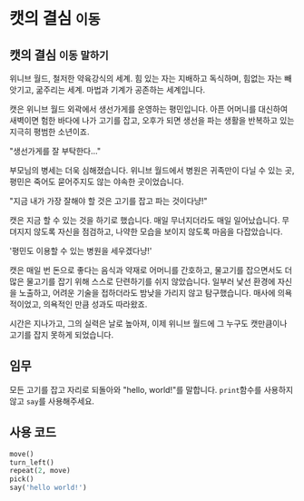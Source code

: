 # 캣의 결심 `이동`

## 캣의 결심 `이동` `말하기`

위니브 월드, 철저한 약육강식의 세계. 힘 있는 자는 지배하고 독식하며, 힘없는 자는 빼앗기고, 굶주리는 세계. 마법과 기계가 공존하는 세계입니다.

캣은 위니브 월드 외곽에서 생선가게를 운영하는 평민입니다. 아픈 어머니를 대신하여 새벽이면 험한 바다에 나가 고기를 잡고, 오후가 되면 생선을 파는 생활을 반복하고 있는 지극히 평범한 소년이죠.

"생선가게를 잘 부탁한다…"

부모님의 병세는 더욱 심해졌습니다. 위니브 월드에서 병원은 귀족만이 다닐 수 있는 곳, 평민은 죽어도 묻어주지도 않는 야속한 곳이었습니다. 

"지금 내가 가장 잘해야 할 것은 고기를 잡고 파는 것이다냥!"

캣은 지금 할 수 있는 것을 하기로 했습니다. 매일 무너지더라도 매일 일어났습니다. 무뎌지지 않도록 자신을 점검하고, 나약한 모습을 보이지 않도록 마음을 다잡았습니다.

'평민도 이용할 수 있는 병원을 세우겠다냥!'

캣은 매일 번 돈으로 좋다는 음식과 약재로 어머니를 간호하고, 물고기를 잡으면서도 더 많은 물고기를 잡기 위해 스스로 단련하기를 쉬지 않았습니다. 일부러 낯선 환경에 자신을 노출하고, 어려운 기술을 접하더라도 밤낮을 가리지 않고 탐구했습니다. 매사에 의욕적이었고, 의욕적인 만큼 성과도 따라왔죠.

시간은 지나가고, 그의 실력은 날로 높아져, 이제 위니브 월드에 그 누구도 캣만큼이나 고기를 잡지 못하게 되었습니다.

## 임무

모든 고기를 잡고 자리로 되돌아와 "hello, world!"를 말합니다. `print`함수를 사용하지 않고 `say`를 사용해주세요.

## 사용 코드

```python
move()
turn_left()
repeat(2, move)
pick()
say('hello world!')
```
